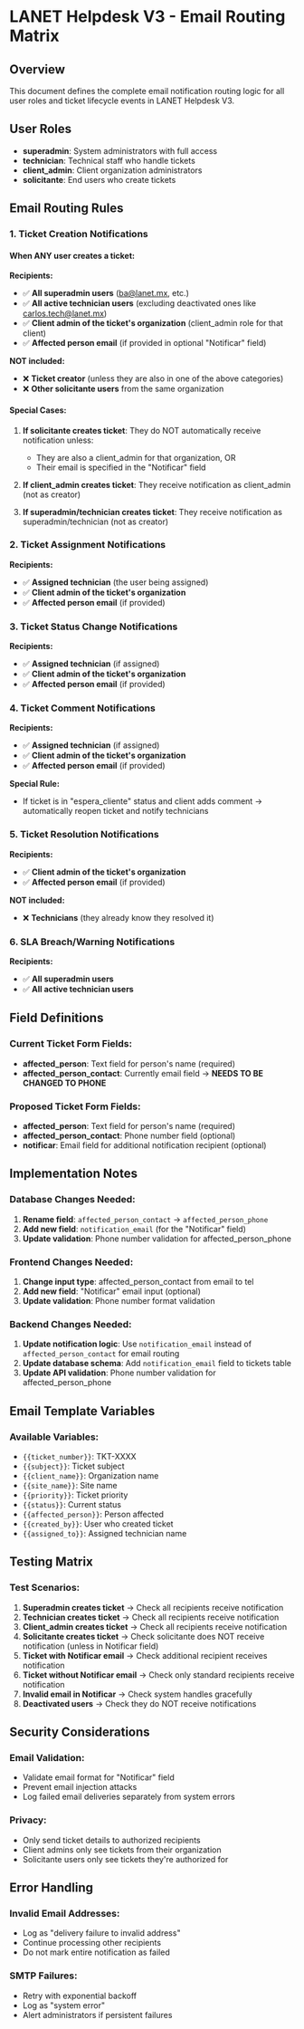 # LANET Helpdesk V3 - Email Routing Matrix

## Overview
This document defines the complete email notification routing logic for all user roles and ticket lifecycle events in LANET Helpdesk V3.

## User Roles
- **superadmin**: System administrators with full access
- **technician**: Technical staff who handle tickets
- **client_admin**: Client organization administrators
- **solicitante**: End users who create tickets

## Email Routing Rules

### 1. Ticket Creation Notifications

#### When ANY user creates a ticket:
**Recipients:**
- ✅ **All superadmin users** (ba@lanet.mx, etc.)
- ✅ **All active technician users** (excluding deactivated ones like carlos.tech@lanet.mx)
- ✅ **Client admin of the ticket's organization** (client_admin role for that client)
- ✅ **Affected person email** (if provided in optional "Notificar" field)

**NOT included:**
- ❌ **Ticket creator** (unless they are also in one of the above categories)
- ❌ **Other solicitante users** from the same organization

#### Special Cases:
1. **If solicitante creates ticket**: They do NOT automatically receive notification unless:
   - They are also a client_admin for that organization, OR
   - Their email is specified in the "Notificar" field

2. **If client_admin creates ticket**: They receive notification as client_admin (not as creator)

3. **If superadmin/technician creates ticket**: They receive notification as superadmin/technician (not as creator)

### 2. Ticket Assignment Notifications

**Recipients:**
- ✅ **Assigned technician** (the user being assigned)
- ✅ **Client admin of the ticket's organization**
- ✅ **Affected person email** (if provided)

### 3. Ticket Status Change Notifications

**Recipients:**
- ✅ **Assigned technician** (if assigned)
- ✅ **Client admin of the ticket's organization**
- ✅ **Affected person email** (if provided)

### 4. Ticket Comment Notifications

**Recipients:**
- ✅ **Assigned technician** (if assigned)
- ✅ **Client admin of the ticket's organization**
- ✅ **Affected person email** (if provided)

**Special Rule:**
- If ticket is in "espera_cliente" status and client adds comment → automatically reopen ticket and notify technicians

### 5. Ticket Resolution Notifications

**Recipients:**
- ✅ **Client admin of the ticket's organization**
- ✅ **Affected person email** (if provided)

**NOT included:**
- ❌ **Technicians** (they already know they resolved it)

### 6. SLA Breach/Warning Notifications

**Recipients:**
- ✅ **All superadmin users**
- ✅ **All active technician users**

## Field Definitions

### Current Ticket Form Fields:
- **affected_person**: Text field for person's name (required)
- **affected_person_contact**: Currently email field → **NEEDS TO BE CHANGED TO PHONE**

### Proposed Ticket Form Fields:
- **affected_person**: Text field for person's name (required)
- **affected_person_contact**: Phone number field (optional)
- **notificar**: Email field for additional notification recipient (optional)

## Implementation Notes

### Database Changes Needed:
1. **Rename field**: `affected_person_contact` → `affected_person_phone`
2. **Add new field**: `notification_email` (for the "Notificar" field)
3. **Update validation**: Phone number validation for affected_person_phone

### Frontend Changes Needed:
1. **Change input type**: affected_person_contact from email to tel
2. **Add new field**: "Notificar" email input (optional)
3. **Update validation**: Phone number format validation

### Backend Changes Needed:
1. **Update notification logic**: Use `notification_email` instead of `affected_person_contact` for email routing
2. **Update database schema**: Add `notification_email` field to tickets table
3. **Update API validation**: Phone number validation for affected_person_phone

## Email Template Variables

### Available Variables:
- `{{ticket_number}}`: TKT-XXXX
- `{{subject}}`: Ticket subject
- `{{client_name}}`: Organization name
- `{{site_name}}`: Site name
- `{{priority}}`: Ticket priority
- `{{status}}`: Current status
- `{{affected_person}}`: Person affected
- `{{created_by}}`: User who created ticket
- `{{assigned_to}}`: Assigned technician name

## Testing Matrix

### Test Scenarios:
1. **Superadmin creates ticket** → Check all recipients receive notification
2. **Technician creates ticket** → Check all recipients receive notification
3. **Client_admin creates ticket** → Check all recipients receive notification
4. **Solicitante creates ticket** → Check solicitante does NOT receive notification (unless in Notificar field)
5. **Ticket with Notificar email** → Check additional recipient receives notification
6. **Ticket without Notificar email** → Check only standard recipients receive notification
7. **Invalid email in Notificar** → Check system handles gracefully
8. **Deactivated users** → Check they do NOT receive notifications

## Security Considerations

### Email Validation:
- Validate email format for "Notificar" field
- Prevent email injection attacks
- Log failed email deliveries separately from system errors

### Privacy:
- Only send ticket details to authorized recipients
- Client admins only see tickets from their organization
- Solicitante users only see tickets they're authorized for

## Error Handling

### Invalid Email Addresses:
- Log as "delivery failure to invalid address"
- Continue processing other recipients
- Do not mark entire notification as failed

### SMTP Failures:
- Retry with exponential backoff
- Log as "system error"
- Alert administrators if persistent failures
